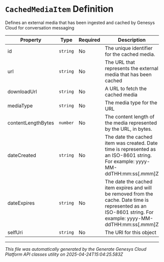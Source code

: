 # `CachedMediaItem` Definition

Defines an external media that has been ingested and cached by Genesys Cloud for conversation messaging

| Property | Type | Required | Description |
|----------|------|----------|-------------|
| id | `string` | No | The unique identifier for the cached media. |
| url | `string` | No | The URL that represents the external media that has been cached |
| downloadUrl | `string` | No | A URL to fetch the cached media |
| mediaType | `string` | No | The media type for the URL |
| contentLengthBytes | `number` | No | The content length of the media represented by the URL, in bytes. |
| dateCreated | `string` | No | The date the cached item was created. Date time is represented as an ISO-8601 string. For example: yyyy-MM-ddTHH:mm:ss[.mmm]Z |
| dateExpires | `string` | No | The date the cached item expires and will be removed from the cache. Date time is represented as an ISO-8601 string. For example: yyyy-MM-ddTHH:mm:ss[.mmm]Z |
| selfUri | `string` | No | The URI for this object |

---

*This file was automatically generated by the Generate Genesys Cloud Platform API classes utility on 2025-04-24T15:04:25.583Z*
